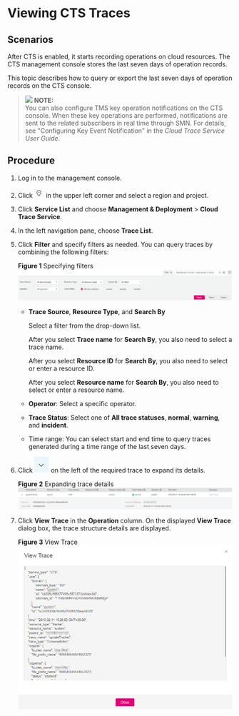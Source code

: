 # Viewing CTS Traces<a name="EN-US_TOPIC_0141727093"></a>

## **Scenarios**<a name="sa2c6542f5aa8472983ddde0bbd969276"></a>

After CTS is enabled, it starts recording operations on cloud resources. The CTS management console stores the last seven days of operation records.

This topic describes how to query or export the last seven days of operation records on the CTS console.

>![](/images/icon-note.gif) **NOTE:**   
>You can also configure TMS key operation notifications on the CTS console. When these key operations are performed, notifications are sent to the related subscribers in real time through SMN. For details, see "Configuring Key Event Notification" in the  _Cloud Trace Service User Guide_.  

## Procedure<a name="se89908b1f430445b8eb519a773c1f8fb"></a>

1.  Log in to the management console.
2.  Click  ![](figures/icon-region.png)  in the upper left corner and select a region and project.
3.  Click  **Service List**  and choose  **Management & Deployment**  \>  **Cloud Trace Service**.
4.  In the left navigation pane, choose  **Trace List**.
5.  Click  **Filter**  and specify filters as needed. You can query traces by combining the following filters: 

    **Figure  1**  Specifying filters<a name="en-us_topic_0030598499_fig948065242515"></a>  
    ![](figures/specifying-filters.png "specifying-filters")

    -   **Trace Source**,  **Resource Type**, and  **Search By**

        Select a filter from the drop-down list.

        After you select  **Trace name**  for  **Search By**, you also need to select a trace name.

        After you select  **Resource ID**  for  **Search By**, you also need to select or enter a resource ID.

        After you select  **Resource name**  for  **Search By**, you also need to select or enter a resource name.

    -   **Operator**: Select a specific operator.
    -   **Trace Status**: Select one of  **All trace statuses**,  **normal**,  **warning**, and  **incident**.
    -   Time range: You can select start and end time to query traces generated during a time range of the last seven days.


1.  Click  ![](figures/icon-image-1.jpg)  on the left of the required trace to expand its details.

    **Figure  2**  Expanding trace details<a name="en-us_topic_0030598499_fig60616999161744"></a>  
    ![](figures/expanding-trace-details.png "expanding-trace-details")

2.  Click  **View Trace**  in the  **Operation**  column. On the displayed  **View Trace**  dialog box, the trace structure details are displayed.

    **Figure  3**  View Trace<a name="fig2166141610333"></a>  
    ![](figures/view-trace.png "view-trace")



